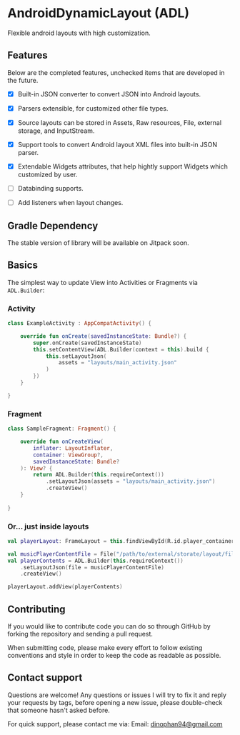 # AndroidDynamicLayout (ADL)
Flexible android layouts with high customization.


## Features

Below are the completed features, unchecked items that are developed in the future.

- [x] Built-in JSON converter to convert JSON into Android layouts.
- [x] Parsers extensible, for customized other file types.
- [x] Source layouts can be stored in Assets, Raw resources, File, external storage, and InputStream.
- [x] Support tools to convert Android layout XML files into built-in JSON parser.
- [x] Extendable Widgets attributes, that help hightly support Widgets which customized by user.
- [ ] Databinding supports.
- [ ] Add listeners when layout changes.


## Gradle Dependency

The stable version of library will be available on Jitpack soon.


## Basics

The simplest way to update View into Activities or Fragments via `ADL.Builder`:

### Activity

```kotlin
class ExampleActivity : AppCompatActivity() {

    override fun onCreate(savedInstanceState: Bundle?) {
        super.onCreate(savedInstanceState)
        this.setContentView(ADL.Builder(context = this).build {
            this.setLayoutJson(
                assets = "layouts/main_activity.json"
            )
        })
    }

}
```

### Fragment

```kotlin
class SampleFragment: Fragment() {

    override fun onCreateView(
        inflater: LayoutInflater,
        container: ViewGroup?,
        savedInstanceState: Bundle?
    ): View? {
        return ADL.Builder(this.requireContext())
            .setLayoutJson(assets = "layouts/main_activity.json")
            .createView()
    }
    
}
```

### Or... just inside layouts

```kotlin
val playerLayout: FrameLayout = this.findViewById(R.id.player_container)

val musicPlayerContentFile = File("/path/to/external/storate/layout/file")
val playerContents = ADL.Builder(this.requireContext())
	.setLayoutJson(file = musicPlayerContentFile)
	.createView()

playerLayout.addView(playerContents)
```


## Contributing

If you would like to contribute code you can do so through GitHub by forking the repository and sending a pull request.

When submitting code, please make every effort to follow existing conventions and style in order to keep the code as readable as possible.


## Contact support

Questions are welcome! Any questions or issues I will try to fix it and reply your requests by tags, before opening a new issue, please double-check that someone hasn't asked before.

For quick support, please contact me via:
Email: dinophan94@gmail.com
